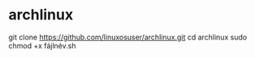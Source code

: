 # archlinux

git clone https://github.com/linuxosuser/archlinux.git
cd archlinux
sudo chmod +x fájlnév.sh
